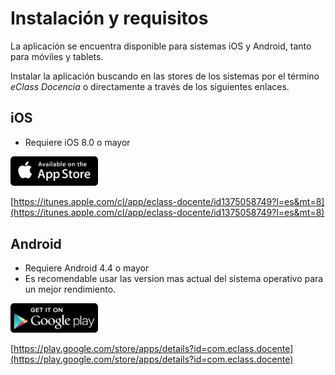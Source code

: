 # Instalación y requisitos

La aplicación se encuentra disponible para sistemas iOS y Android, tanto para móviles y tablets.

Instalar la aplicación buscando en las stores de los sistemas por el término _eClass Docencia_ o
directamente a través de los siguientes enlaces.

## iOS
* Requiere iOS 8.0 o mayor

<img src="./../images/ico-appstore.png" width="140"/>

[https://itunes.apple.com/cl/app/eclass-docente/id1375058749?l=es&mt=8](https://itunes.apple.com/cl/app/eclass-docente/id1375058749?l=es&mt=8)



## Android
* Requiere Android 4.4 o mayor
* Es recomendable usar las version mas actual del sistema operativo para un mejor rendimiento.

<img src="./../images/ico-googleplay.png" width="140"/>

[https://play.google.com/store/apps/details?id=com.eclass.docente](https://play.google.com/store/apps/details?id=com.eclass.docente)

